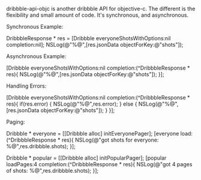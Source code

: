 dribbble-api-objc is another dribbble API for objective-c. The different is the flexibility and small amount of code. It's synchronous, and asynchronous.

Synchronous Example:

DribbbleResponse * res = [Dribbble everyoneShotsWithOptions:nil completion:nil];
NSLog(@"%@",[res.jsonData objectForKey:@"shots"]);

Asynchronous Example:

[Dribbble everyoneShotsWithOptions:nil completion:(^DribbbleResponse * res){
	NSLog(@"%@",[res.jsonData objectForKey:@"shots"]);
}];

Handling Errors:

[Dribbble everyoneShotsWithOptions:nil completion:(^DribbbleResponse * res){
	if(res.error) {
		NSLog(@"%@",res.error);
	} else {
		NSLog(@"%@",[res.jsonData objectForKey:@"shots"]);
	}
}];

Paging:

Dribbble * everyone = [[Dribbble alloc] initEveryonePager];
[everyone load:(^DribbbleResponse * res){
	NSLog(@"got shots for everyone: %@",res.dribbble.shots);
}];

Dribbble * popular = [[Dribbble alloc] initPopularPager];
[popular loadPages:4 completion:(^DribbbleResponse * res){
	NSLog(@"got 4 pages of shots: %@",res.dribbble.shots);
}];
